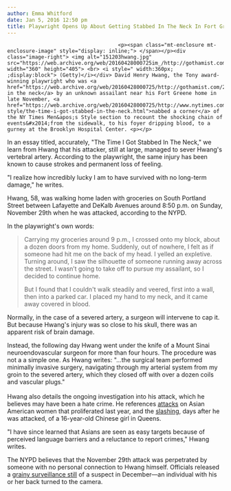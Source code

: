 ```yaml
---
author: Emma Whitford
date: Jan 5, 2016 12:50 pm
title: Playwright Opens Up About Getting Stabbed In The Neck In Fort Greene
---
```


	
										<p><span class="mt-enclosure mt-enclosure-image" style="display: inline;"> </span></p><div class="image-right"> <img alt="151203hwang.jpg" src="https://web.archive.org/web/20160428000725im_/http://gothamist.com/attachments/nyc_ewhitford/151203hwang.jpg" width="360" height="405"> <br> <i style=" width:360px; ;display:block"> (Getty)</i></div> David Henry Hwang, the Tony award-winning playwright who was <a href="https://web.archive.org/web/20160428000725/http://gothamist.com/2015/12/03/fort_greene_slashing_hwang.php">slashed in the neck</a> by an unknown assailant near his Fort Greene home in late November, <a href="https://web.archive.org/web/20160428000725/http://www.nytimes.com/2016/01/08/fashion/mens-style/the-time-i-got-stabbed-in-the-neck.html">nabbed a corner</a> of the NY Times Men&apos;s Style section to recount the shocking chain of events&#x2014;from the sidewalk, to his foyer dripping blood, to a gurney at the Brooklyn Hospital Center. <p></p>

<p>In an essay titled, accurately, &quot;The Time I Got Stabbed In The Neck,&quot; we learn from Hwang that his attacker, still at large, managed to sever Hwang&apos;s vertebral artery. According to the playwright, the same injury has been known to cause strokes and permanent loss of feeling.</p>

<p>&quot;I realize how incredibly lucky I am to have survived with no long-term damage,&quot; he writes. </p>

<p>Hwang, 58, was walking home laden with groceries on South Portland Street between Lafayette and DeKalb Avenues around 8:50 p.m. on Sunday, November 29th when he was attacked, according to the NYPD. </p>

<p>In the playwright&apos;s own words: </p>

<blockquote>Carrying my groceries around 9 p.m., I crossed onto my block, about a dozen doors from my home. Suddenly, out of nowhere, I felt as if someone had hit me on the back of my head. I yelled an expletive. Turning around, I saw the silhouette of someone running away across the street. I wasn&#x2019;t going to take off to pursue my assailant, so I decided to continue home.

<p>But I found that I couldn&apos;t walk steadily and veered, first into a wall, then into a parked car. I placed my hand to my neck, and it came away covered in blood.</p></blockquote><p></p>

<p>Normally, in the case of a severed artery, a surgeon will intervene to cap it. But because Hwang&apos;s injury was so close to his skull, there was an apparent risk of brain damage. </p>

<p>Instead, the following day Hwang went under the knife of a Mount Sinai neuroendovascular surgeon for more than four hours. The procedure was not a a simple one. As Hwang writes:  &quot;...the surgical team performed minimally invasive surgery, navigating through my arterial system from my groin to the severed artery, which they closed off with over a dozen coils and vascular plugs.&quot; <br>
 <br>
Hwang also details the ongoing investigation into his attack, which he believes may have been a hate crime. He references <a href="https://web.archive.org/web/20160428000725/http://gothamist.com/2015/06/16/asian_women_attacked_nyc.php">attacks</a> on Asian American women that proliferated last year, and the <a href="https://web.archive.org/web/20160428000725/http://gothamist.com/2015/12/16/16-yr-old_girl_viciously_slashed_in.php">slashing</a>, days after he was attacked, of a 16-year-old Chinese girl in Queens. </p>

<p>&quot;I have since learned that Asians are seen as easy targets because of perceived language barriers and a reluctance to report crimes,&quot; Hwang writes. </p>

<p>The NYPD believes that the November 29th attack was perpetrated by someone with no personal connection to Hwang himself. Officials released a <a href="https://web.archive.org/web/20160428000725/http://gothamist.com/2015/12/04/david_henry_hwang_slash.php">grainy surveillance still</a> of a suspect in December&#x2014;an individual with his or her back turned to the camera. </p>					
										
									
				